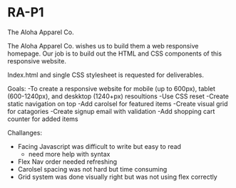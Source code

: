 # RA-P1
The Aloha Apparel Co.

The Aloha Apparel Co. wishes us to build them a web responsive homepage. Our job is to build out the HTML and CSS components of this responsive website.

Index.html and single CSS stylesheet is requested for deliverables.

Goals:
-To create a responsive website for mobile (up to 600px), tablet (600-1240px), and deskktop (1240+px) resoultions
-Use CSS reset
-Create static navigation on top
-Add carolsel for featured items
-Create visual grid for catagories
-Create signup email with validation
-Add shopping cart counter for added items

Challanges:
- Facing Javascript was difficult to write but easy to read
	- need more help with syntax
- Flex Nav order needed refreshing
- Carolsel spacing was not hard but time consuming
- Grid system was done visually right but was not using flex correctly